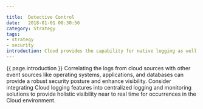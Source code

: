 ```yaml
---

title:  Detective Control
date:   2018-01-01 08:30:56
category: Strategy
tags:
- strategy
- security
introduction: Cloud provides the capability for native logging as well as services that you can leverage to provide greater visibility near to real time for occurrences in the Cloud environment.
---
```


{{ page.introduction }}
Correlating the logs from cloud sources
with other event sources like operating systems, applications, and databases can
provide a robust security posture and enhance visibility.
Consider integrating Cloud logging features into centralized logging and
monitoring solutions to provide holistic visibility near to real time for
occurrences in the Cloud environment.